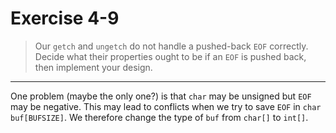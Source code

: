 # Exercise 4-9

> Our `getch` and `ungetch` do not handle a pushed-back `EOF` correctly.
> Decide what their properties ought to be if an `EOF` is pushed back, then implement your design.

---

One problem (maybe the only one?) is that `char` may be unsigned but `EOF` may be negative.
This may lead to conflicts when we try to save `EOF` in `char buf[BUFSIZE]`.
We therefore change the type of `buf` from `char[]` to `int[]`.
